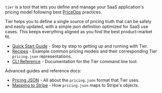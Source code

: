 `tier` is a tool that lets you define and manage your SaaS
application's pricing model following best
[PriceOps](https://priceops.org) practices.

Tier helps you to define a single source of pricing truth that
can be safely and easily updated, with a simple json definition
optimized for SaaS use cases. This keeps everything aligned as
you find the best product-market fit.

* [Quick Start Guide](https://tier.run/quickstart) - Step by step to
  getting up and running with Tier.
* [Recipes](https://tier.run/recipes) - Example common pricing models and
  their corresponding Tier `pricing.json` representations.
* [CLI Reference](https://tier.run/docs/cli) - Documentation for the Tier
  command line tool.

Advanced guides and reference docs:

* [Pricing JSON](https://tier.run/docs/pricing.json) - All about the
  `pricing.json` format that Tier uses.
* [Mapping to Stripe](https://tier.run/docs/mapping.md) - How `pricing.json` maps to
  Stripe's objects.

